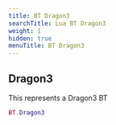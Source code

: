 ```yaml
---
title: BT Dragon3
searchTitle: Lua BT Dragon3
weight: 1
hidden: true
menuTitle: BT Dragon3
---
```

## Dragon3

This represents a Dragon3 BT
```lua
BT.Dragon3
```